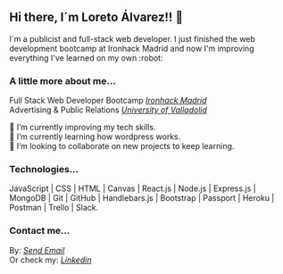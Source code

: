 ## Hi there, I´m Loreto Álvarez!! 👋 
<p>I´m a publicist and full-stack web developer. I just finished the web development bootcamp at Ironhack Madrid and now I'm improving everything I've learned on my own :robot: </p>

### A little more about me...
Full Stack Web Developer Bootcamp <i><a href="https://www.ironhack.com/es">Ironhack Madrid</a></i> </br>
Advertising & Public Relations <i><a href="https://www.uva.es/export/sites/uva/">University of Valladolid</a></i> <br />

:muscle: I’m currently improving my tech skills. </br>
🌱 I’m currently learning how wordpress works. </br>
👯 I’m looking to collaborate on new projects to keep learning.

### Technologies...

JavaScript | CSS | HTML | Canvas | React.js | Node.js | Express.js | MongoDB | Git | GitHub | Handlebars.js | Bootstrap | Passport | Heroku | Postman | Trello | Slack.

### Contact me...
By: <i><a href = "mailto: loretoavoces@gmail.com">Send Email</a></i> <br />
Or check my: <i><a href="https://www.linkedin.com/in/loreto-alvarez-voces/">Linkedin</a></i> 





<!--
**loretoavoces/loretoavoces** is a ✨ _special_ ✨ repository because its `README.md` (this file) appears on your GitHub profile.

Here are some ideas to get you started:

- 🔭 I’m currently working on ...
- 🌱 I’m currently learning ...
- 👯 I’m looking to collaborate on ...
- 🤔 I’m looking for help with ...
- 💬 Ask me about ...
- 📫 How to reach me: ...
- 😄 Pronouns: ...
- ⚡ Fun fact: ...
-->

